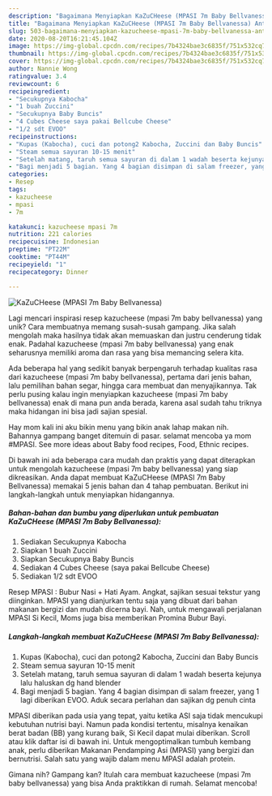 ```yaml
---
description: "Bagaimana Menyiapkan KaZuCHeese (MPASI 7m Baby Bellvanessa) Anti Gagal"
title: "Bagaimana Menyiapkan KaZuCHeese (MPASI 7m Baby Bellvanessa) Anti Gagal"
slug: 503-bagaimana-menyiapkan-kazucheese-mpasi-7m-baby-bellvanessa-anti-gagal
date: 2020-08-20T16:21:45.104Z
image: https://img-global.cpcdn.com/recipes/7b4324bae3c6835f/751x532cq70/kazucheese-mpasi-7m-baby-bellvanessa-foto-resep-utama.jpg
thumbnail: https://img-global.cpcdn.com/recipes/7b4324bae3c6835f/751x532cq70/kazucheese-mpasi-7m-baby-bellvanessa-foto-resep-utama.jpg
cover: https://img-global.cpcdn.com/recipes/7b4324bae3c6835f/751x532cq70/kazucheese-mpasi-7m-baby-bellvanessa-foto-resep-utama.jpg
author: Nannie Wong
ratingvalue: 3.4
reviewcount: 6
recipeingredient:
- "Secukupnya Kabocha"
- "1 buah Zuccini"
- "Secukupnya Baby Buncis"
- "4 Cubes Cheese saya pakai Bellcube Cheese"
- "1/2 sdt EVOO"
recipeinstructions:
- "Kupas (Kabocha), cuci dan potong2 Kabocha, Zuccini dan Baby Buncis"
- "Steam semua sayuran 10-15 menit"
- "Setelah matang, taruh semua sayuran di dalam 1 wadah beserta kejunya lalu haluskan dg hand blender"
- "Bagi menjadi 5 bagian. Yang 4 bagian disimpan di salam freezer, yang 1 lagi diberikan EVOO. Aduk secara perlahan dan sajikan dg penuh cinta"
categories:
- Resep
tags:
- kazucheese
- mpasi
- 7m

katakunci: kazucheese mpasi 7m 
nutrition: 221 calories
recipecuisine: Indonesian
preptime: "PT22M"
cooktime: "PT44M"
recipeyield: "1"
recipecategory: Dinner

---
```



![KaZuCHeese (MPASI 7m Baby Bellvanessa)](https://img-global.cpcdn.com/recipes/7b4324bae3c6835f/751x532cq70/kazucheese-mpasi-7m-baby-bellvanessa-foto-resep-utama.jpg)

Lagi mencari inspirasi resep kazucheese (mpasi 7m baby bellvanessa) yang unik? Cara membuatnya memang susah-susah gampang. Jika salah mengolah maka hasilnya tidak akan memuaskan dan justru cenderung tidak enak. Padahal kazucheese (mpasi 7m baby bellvanessa) yang enak seharusnya memiliki aroma dan rasa yang bisa memancing selera kita.

Ada beberapa hal yang sedikit banyak berpengaruh terhadap kualitas rasa dari kazucheese (mpasi 7m baby bellvanessa), pertama dari jenis bahan, lalu pemilihan bahan segar, hingga cara membuat dan menyajikannya. Tak perlu pusing kalau ingin menyiapkan kazucheese (mpasi 7m baby bellvanessa) enak di mana pun anda berada, karena asal sudah tahu triknya maka hidangan ini bisa jadi sajian spesial.

Hay mom kali ini aku bikin menu yang bikin anak lahap makan nih. Bahannya gampang banget ditemuin di pasar. selamat mencoba ya mom #MPASI. See more ideas about Baby food recipes, Food, Ethnic recipes.


Di bawah ini ada beberapa cara mudah dan praktis yang dapat diterapkan untuk mengolah kazucheese (mpasi 7m baby bellvanessa) yang siap dikreasikan. Anda dapat membuat KaZuCHeese (MPASI 7m Baby Bellvanessa) memakai 5 jenis bahan dan 4 tahap pembuatan. Berikut ini langkah-langkah untuk menyiapkan hidangannya.

<!--inarticleads1-->

##### Bahan-bahan dan bumbu yang diperlukan untuk pembuatan KaZuCHeese (MPASI 7m Baby Bellvanessa):

1. Sediakan Secukupnya Kabocha
1. Siapkan 1 buah Zuccini
1. Siapkan Secukupnya Baby Buncis
1. Sediakan 4 Cubes Cheese (saya pakai Bellcube Cheese)
1. Sediakan 1/2 sdt EVOO


Resep MPASI : Bubur Nasi + Hati Ayam. Angkat, sajikan sesuai tekstur yang diinginkan. MPASI yang dianjurkan tentu saja yang dibuat dari bahan makanan bergizi dan mudah dicerna bayi. Nah, untuk mengawali perjalanan MPASI Si Kecil, Moms juga bisa memberikan Promina Bubur Bayi. 

<!--inarticleads2-->

##### Langkah-langkah membuat KaZuCHeese (MPASI 7m Baby Bellvanessa):

1. Kupas (Kabocha), cuci dan potong2 Kabocha, Zuccini dan Baby Buncis
1. Steam semua sayuran 10-15 menit
1. Setelah matang, taruh semua sayuran di dalam 1 wadah beserta kejunya lalu haluskan dg hand blender
1. Bagi menjadi 5 bagian. Yang 4 bagian disimpan di salam freezer, yang 1 lagi diberikan EVOO. Aduk secara perlahan dan sajikan dg penuh cinta


MPASI diberikan pada usia yang tepat, yaitu ketika ASI saja tidak mencukupi kebutuhan nutrisi bayi. Namun pada kondisi tertentu, misalnya kenaikan berat badan (BB) yang kurang baik, Si Kecil dapat mulai diberikan. Scroll atau klik daftar isi di bawah ini. Untuk mengoptimalkan tumbuh kembang anak, perlu diberikan Makanan Pendamping Asi (MPASI) yang bergizi dan bernutrisi. Salah satu yang wajib dalam menu MPASI adalah protein. 

Gimana nih? Gampang kan? Itulah cara membuat kazucheese (mpasi 7m baby bellvanessa) yang bisa Anda praktikkan di rumah. Selamat mencoba!
